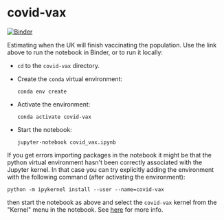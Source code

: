 # covid-vax

[![Binder](https://mybinder.org/badge_logo.svg)](https://mybinder.org/v2/gh/alan-turing-institute/TuringDataStories/HEAD?filepath=stories%2Fcovid-vax%2Fcovid_vax.ipynb)

Estimating when the UK will finish vaccinating the population. Use the link above
to run the notebook in Binder, or to run it locally:

- `cd` to the `covid-vax` directory.

- Create the `conda` virtual environment:
  ```
  conda env create
  ```

- Activate the environment:
  ```
  conda activate covid-vax
  ```

- Start the notebook:
  ```
  jupyter-notebook covid_vax.ipynb
  ```

If you get errors importing packages in the notebook it might be that the python virtual environment hasn't been correctly associated with the Jupyter kernel. In that case you can try explicitly adding the environment with the following command (after activating the environment):
```
python -m ipykernel install --user --name=covid-vax
```
then start the notebook as above and select the `covid-vax` kernel from the "Kernel" menu in the notebook. See [here](https://gdcoder.com/how-to-create-and-add-a-conda-environment-as-jupyter-kernel/) for more info.
